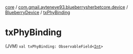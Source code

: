 [core](../../index.md) / [com.gmail.ayteneve93.blueberrysherbetcore.device](../index.md) / [BlueberryDevice](index.md) / [txPhyBinding](./tx-phy-binding.md)

# txPhyBinding

(JVM) `val txPhyBinding: ObservableField<`[`Int`](https://kotlinlang.org/api/latest/jvm/stdlib/kotlin/-int/index.html)`>`
